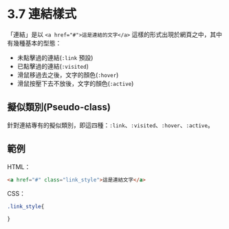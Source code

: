 # 3.7 連結樣式

「連結」是以 `<a href="#">這是連結的文字</a>` 這樣的形式出現於網頁之中，其中有幾種基本的型態：

* 未點擊過的連結\(`:link` 預設\)
* 已點擊過的連結\(`:visited`\)
* 滑鼠移過去之後，文字的顏色\(`:hover`\)
* 滑鼠按壓下去不放後，文字的顏色\(`:active`\)

## 擬似類別\(Pseudo-class\)

針對連結專有的擬似類別，即這四種：`:link`、`:visited`、`:hover`、`:active`。

## 範例

HTML：

```html
<a href="#" class="link_style">這是連結文字</a>
```

CSS：

```css
.link_style{

}
```



